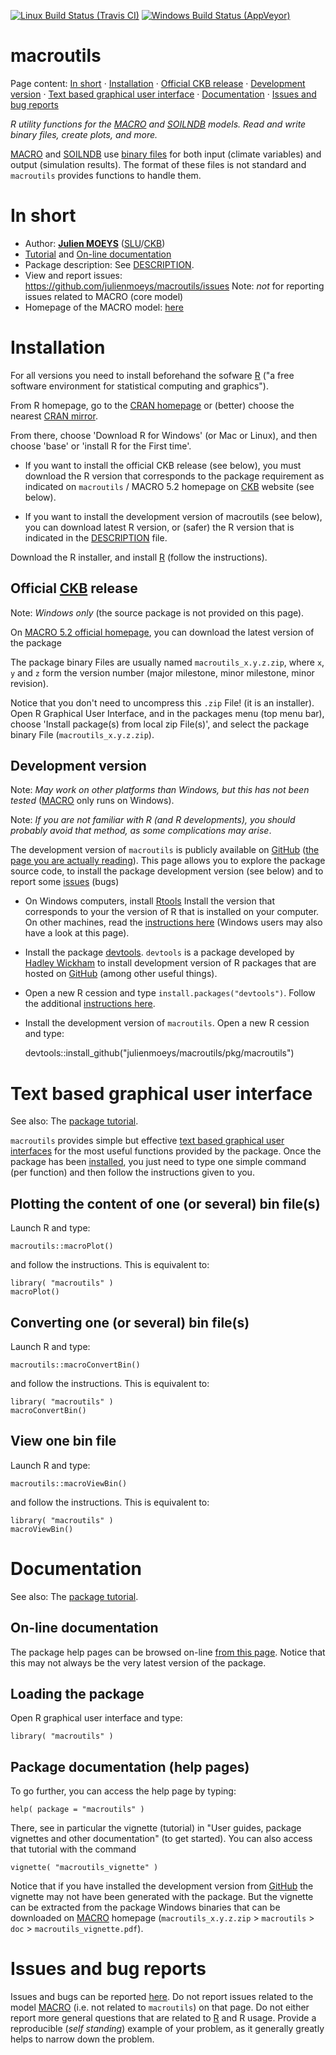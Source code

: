 [![Linux Build Status (Travis CI)](https://travis-ci.org/julienmoeys/macroutils.svg?branch=master)](https://travis-ci.org/julienmoeys/macroutils) 
[![Windows Build Status (AppVeyor)](https://ci.appveyor.com/api/projects/status/github/julienmoeys/macroutils?branch=master&svg=true)](https://ci.appveyor.com/project/julienmoeys/macroutils)

macroutils
==========

Page content: 
[In short](#inshort) &middot; 
[Installation](#installation) &middot; 
[Official CKB release](#official) &middot; 
[Development version](#development) &middot; 
[Text based graphical user interface](#text_gui) &middot; 
[Documentation](#doc) &middot; 
[Issues and bug reports](#issues) 



_R utility functions for the [MACRO][] and [SOILNDB][] models._ 
_Read and write binary files, create plots, and more._

[MACRO][] and [SOILNDB][] use [binary files][binary_files] for 
both input (climate variables) and output (simulation results). 
The format of these files is not standard and `macroutils` 
provides functions to handle them. 



In short    <a id="inshort"></a>
========

*   Author: **[Julien MOEYS][julienmoeys]** ([SLU][]/[CKB][])
*   [Tutorial][macroutils_tuto] and [On-line documentation][macroutils_help] 
*   Package description: See [DESCRIPTION](https://github.com/julienmoeys/macroutils/blob/master/pkg/macroutils/DESCRIPTION).
*   View and report issues: https://github.com/julienmoeys/macroutils/issues 
    Note: _not_ for reporting issues related to MACRO (core 
    model)
*   Homepage of the MACRO model: [here][MACRO]



Installation    <a id="installation"></a>
============

For all versions you need to install beforehand the sofware [R][] 
("a free software environment for statistical computing and graphics").

From R homepage, go to the [CRAN homepage][CRAN] or (better) choose 
the nearest [CRAN mirror][CRAN_mirrors].

From there, choose 'Download R for Windows' (or Mac or Linux), and 
then choose 'base' or 'install R for the First time'.

*   If you want to install the official CKB release (see below), you 
    must download the R version that corresponds to the package 
    requirement as indicated on `macroutils` / MACRO 5.2 homepage 
    on [CKB][] website (see below).

*   If you want to install the development version of macroutils (see 
    below), you can download latest R version, or (safer) the R 
    version that is indicated in the 
    [DESCRIPTION](/pkg/macroutils/DESCRIPTION) file.

Download the R installer, and install [R][] (follow the 
instructions).



Official [CKB][] release    <a id="official"></a>
------------------------

Note: _Windows only_ (the source package is not provided on this 
page).

On [MACRO 5.2 official homepage][MACRO], you can download the 
latest version of the package

The package binary Files are usually named `macroutils_x.y.z.zip`, 
where `x`, `y` and `z` form the version number (major milestone, 
minor milestone, minor revision).

Notice that you don't need to uncompress this `.zip` File! (it is 
an installer). Open R Graphical User Interface, and in the packages
menu (top menu bar), choose 'Install package(s) from local zip 
File(s)', and select the package binary File (`macroutils_x.y.z.zip`).



Development version    <a id="development"></a>
-------------------

Note: _May work on other platforms than Windows, but this has not_ 
_been tested_ ([MACRO][] only runs on Windows).

Note: _If you are not familiar with R (and R developments), you 
should probably avoid that method, as some complications may arise_.

The development version of `macroutils` is publicly available 
on [GitHub][] ([the page you are actually reading][macroutils_gh]). 
This page allows you to explore the package source code, to install 
the package development version (see below) and to report some 
[issues][macroutils_issues] (bugs)

*   On Windows computers, install [Rtools][] Install the 
    version that corresponds to your the version of R that is 
    installed on your computer. On other machines, read the 
    [instructions here][devtools_readme] (Windows users may also 
    have a look at this page).
    
*   Install the package [devtools][]. `devtools` is a package 
    developed by [Hadley Wickham][HadleyWickham] to install 
    development version of R packages that are hosted on [GitHub][] 
    (among other useful things).
    
*   Open a new R cession and type `install.packages("devtools")`.
    Follow the additional [instructions here][devtools_readme].
    
*   Install the development version of `macroutils`. Open a new R 
    cession and type:


    devtools::install_github("julienmoeys/macroutils/pkg/macroutils")



Text based graphical user interface    <a id="text_gui"></a>
===================================

See also: The [package tutorial][macroutils_tuto]. 

`macroutils` provides simple but effective [text based graphical 
user interfaces][text_gui] for the most useful functions 
provided by the package. Once the package has been 
[installed](#installation), you just need to type one 
simple command (per function) and then follow the instructions 
given to you.



Plotting the content of one (or several) bin file(s)
----------------------------------------------------

Launch R and type:

    macroutils::macroPlot()

and follow the instructions. This is equivalent to:

    library( "macroutils" )
    macroPlot()



Converting one (or several) bin file(s)
----------------------------------------------------

Launch R and type:

    macroutils::macroConvertBin()

and follow the instructions. This is equivalent to:

    library( "macroutils" )
    macroConvertBin()



View one bin file
-----------------

Launch R and type:

    macroutils::macroViewBin()

and follow the instructions. This is equivalent to:

    library( "macroutils" )
    macroViewBin()




Documentation    <a id="doc"></a>
=============

See also: The [package tutorial][macroutils_tuto]. 



On-line documentation
---------------------

The package help pages can be browsed on-line 
[from this page][macroutils_help]. Notice that this may not 
always be the very latest version of the package.



Loading the package
-------------------

Open R graphical user interface and type:

    library( "macroutils" )



Package documentation (help pages)
----------------------------------

To go further, you can access the help page by typing:

    help( package = "macroutils" )

There, see in particular the vignette (tutorial) in "User guides, 
package vignettes and other documentation" (to get started). You 
can also access that tutorial with the command

    vignette( "macroutils_vignette" )

Notice that if you have installed the development version from 
[GitHub][] the vignette may not have been generated with the 
package. But the vignette can be extracted from the package 
Windows binaries that can be downloaded on [MACRO][] homepage 
(`macroutils_x.y.z.zip` > `macroutils` > `doc` > 
`macroutils_vignette.pdf`).



Issues and bug reports    <a id="issues"></a>
======================

Issues and bugs can be reported [here][macroutils_issues]. Do not 
report issues related to the model [MACRO][] (i.e. not related to 
`macroutils`) on that page. Do not either report more general 
questions that are related to [R][] and R usage. Provide a 
reproducible (_self standing_) example of your problem, as it 
generally greatly helps to narrow down the problem.



<!--- Links         -->
[SLU]:              http://www.slu.se/en/ "Swedish University of Agricultural Sciences"
[CKB]:              http://www.slu.se/en/collaborative-centres-and-projects/centre-for-chemical-pesticides-ckb1/ "The Centre for Chemical Pesticides (CKB)"
[MACRO]:            http://www.slu.se/en/collaborative-centres-and-projects/centre-for-chemical-pesticides-ckb1/areas-of-operation-within-ckb/models/macro-52/ "MACRO - pesticide fate in soils (SLU/CKB)"
[GitHub]:           https://github.com/ "GitHub"
[macroutils_gh]:    https://github.com/julienmoeys/macroutils "R package macroutils (on GitHub)"
[macroutils_issues]:https://github.com/julienmoeys/macroutils/issues "Issues on the package macroutils"
[macroutils_help]:  http://julienmoeys.github.io/macroutils/ "Documentation for package 'macroutils'"
[R]:                http://www.r-project.org/ "R is a free software environment for statistical computing and graphics"
[CRAN]:             http://cran.r-project.org/ "The Comprehensive R Archive Network"
[CRAN_mirrors]:     http://cran.r-project.org/mirrors.html "CRAN Mirrors"
[Rtools]:           http://cran.r-project.org/bin/windows/Rtools/ "Rtools: Building R for Windows"
[devtools_readme]:  http://cran.r-project.org/web/packages/devtools/README.html "README page of devtools"
[devtools]:         http://cran.r-project.org/web/packages/devtools "R package devtools"
[HadleyWickham]:    http://had.co.nz/ "Hadley Wickham homepage"
[text_gui]:         http://en.wikipedia.org/wiki/Text-based_user_interface "Text-based user interface (Wikipedia)"
[julienmoeys]:      http://www.julienmoeys.info "Julien Moeys homepage"
[binary_files]:     https://en.wikipedia.org/wiki/Binary_file "Binary files (Wikipedia)"
[SOILNDB]:          http://www.slu.se/en/collaborative-centres-and-projects/slu-water-hub/models/soilndb/ "SoilN DB homepage" 
[macroutils_tuto]:  https://github.com/julienmoeys/macroutils/blob/master/pkg/macroutils/inst/doc/macroutils_vignette.pdf "macroutils tutorial" 


